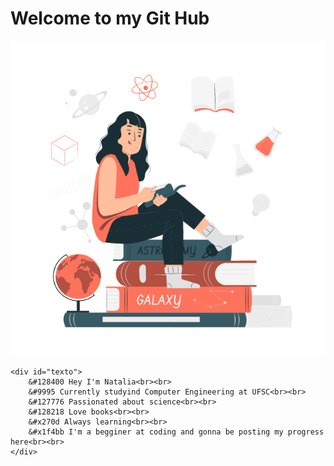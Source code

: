 <!DOCTYPE html>
<html lang="en">
    <head>
        <meta charset="UTF-8">
        <meta http-equiv="X-UA-Compatible" content="IE=edge">
        <meta name="viewport" content="width=device-width, initial-scale=1.0">
        <link rel="stylesheet" href="css.css" />
        <link rel="preconnect" href="https://fonts.googleapis.com">
        <link rel="preconnect" href="https://fonts.gstatic.com" crossorigin>
        <link href="https://fonts.googleapis.com/css2?family=Roboto:ital,wght@1,900&display=swap" rel="stylesheet">
        <link rel="preconnect" href="https://fonts.googleapis.com">
        <link rel="preconnect" href="https://fonts.gstatic.com" crossorigin>
        <link href="https://fonts.googleapis.com/css2?family=Montserrat:wght@100&family=Quicksand:wght@300&display=swap" rel="stylesheet">
        <title>mygithub</title>
    </head>

<body>
    <h1 id="titulo">Welcome to my Git Hub</h1>
    <div id="dimg1">
        <img id="sci" src="101674-science-lover.gif"></img>
    </div>
    <!--<div id="dimg2">
        <img id="cod" src="63487-programming-computer.gif"></img>
    </div>-->
    
    <div id="texto">
        &#128400 Hey I'm Natalia<br><br> 
        &#9995 Currently studyind Computer Engineering at UFSC<br><br>
        &#127776 Passionated about science<br><br>
        &#128218 Love books<br><br>
        &#x270d Always learning<br><br>
        &#x1f4bb I'm a begginer at coding and gonna be posting my progress here<br><br>
    </div>
</body>
</html>